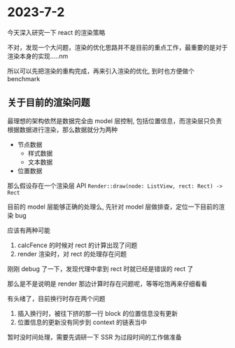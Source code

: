 # 2023-7-2

今天深入研究一下 react 的渲染策略

不对，发现一个大问题，渲染的优化思路并不是目前的重点工作，最重要的是对于渲染本身的实现.....nm

所以可以先把渲染的重构完成，再来引入渲染的优化, 到时也方便做个 benchmark

## 关于目前的渲染问题

最理想的架构依然是数据完全由 model 层控制, 包括位置信息，而渲染层只负责根据数据进行渲染，那么数据就分为两种

- 节点数据
  - 样式数据
  - 文本数据
- 位置数据

那么假设存在一个渲染层 API `Render::draw(node: ListView, rect: Rect) -> Rect`

目前的 model 层能够正确的处理么, 先针对 model 层做排查，定位一下目前的渲染 bug

应该有两种可能

1. calcFence 的时候对 rect 的计算出现了问题
2. render 渲染时，对 rect 的处理存在问题

刚刚 debug 了一下，发现代理中拿到 rect 时就已经是错误的 rect 了

那么是不是说明是 render 那边计算时存在问题呢，等等吃饱再来仔细看看

有头绪了，目前换行时存在两个问题

1. 插入换行时，被往下挤的那一行 block 的位置信息没有更新
2. 位置信息的更新没有同步到 context 的链表当中

暂时没时间处理，需要先调研一下 SSR 为过段时间的工作做准备
